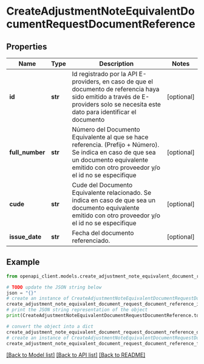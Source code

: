 # CreateAdjustmentNoteEquivalentDocumentRequestDocumentReference


## Properties

Name | Type | Description | Notes
------------ | ------------- | ------------- | -------------
**id** | **str** | Id registrado por la API E-providers, en caso de que el documento de referencia haya sido emitido a través de E-providers solo se necesita este dato para identificar el documento | [optional] 
**full_number** | **str** | Número del Documento Equivalente al que se hace referencia. (Prefijo + Número). Se indica en caso de que sea un documento equivalente emitido con otro proveedor y/o el id no se especifique | [optional] 
**cude** | **str** | Cude del Documento Equivalente relacionado. Se indica en caso de que sea un documento equivalente emitido con otro proveedor y/o el id no se especifique | [optional] 
**issue_date** | **str** | Fecha del documento referenciado. | [optional] 

## Example

```python
from openapi_client.models.create_adjustment_note_equivalent_document_request_document_reference import CreateAdjustmentNoteEquivalentDocumentRequestDocumentReference

# TODO update the JSON string below
json = "{}"
# create an instance of CreateAdjustmentNoteEquivalentDocumentRequestDocumentReference from a JSON string
create_adjustment_note_equivalent_document_request_document_reference_instance = CreateAdjustmentNoteEquivalentDocumentRequestDocumentReference.from_json(json)
# print the JSON string representation of the object
print(CreateAdjustmentNoteEquivalentDocumentRequestDocumentReference.to_json())

# convert the object into a dict
create_adjustment_note_equivalent_document_request_document_reference_dict = create_adjustment_note_equivalent_document_request_document_reference_instance.to_dict()
# create an instance of CreateAdjustmentNoteEquivalentDocumentRequestDocumentReference from a dict
create_adjustment_note_equivalent_document_request_document_reference_from_dict = CreateAdjustmentNoteEquivalentDocumentRequestDocumentReference.from_dict(create_adjustment_note_equivalent_document_request_document_reference_dict)
```
[[Back to Model list]](../README.md#documentation-for-models) [[Back to API list]](../README.md#documentation-for-api-endpoints) [[Back to README]](../README.md)



